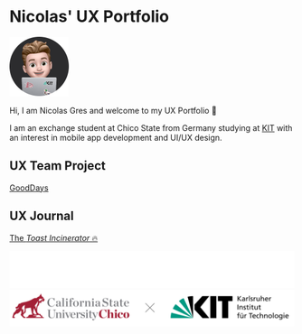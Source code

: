 # Nicolas' UX Portfolio

<img alt="Profile Avatar" src="./assets/profile.png" width="105px" height="105px" />

Hi, I am Nicolas Gres and welcome to my UX Portfolio 👋

I am an exchange student at Chico State from Germany studying at [KIT](https://www.kit.edu/english/index.php) with an interest in mobile app development and UI/UX design.

## UX Team Project

[GoodDays](https://chicostate.github.io/ux-GoodDays/)

## UX Journal

[The *Toast Incinerator* 🔥](j01/)


![CSU Chico and KIT Logo](./assets/logos_dark.svg#gh-dark-mode-only)
![CSU Chico and KIT Logo](./assets/logos_light.svg#gh-light-mode-only)
